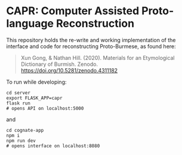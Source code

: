 # CAPR: Computer Assisted Proto-language Reconstruction

This repository holds the re-write and working implementation of the interface and code for reconstructing Proto-Burmese, as found here:

> Xun Gong, & Nathan Hill. (2020). Materials for an Etymological Dictionary of Burmish. Zenodo. https://doi.org/10.5281/zenodo.4311182

To run while developing:

```
cd server
export FLASK_APP=capr
flask run
# opens API on localhost:5000
```
and
```
cd cognate-app
npm i
npm run dev
# opens interface on localhost:8080
```
